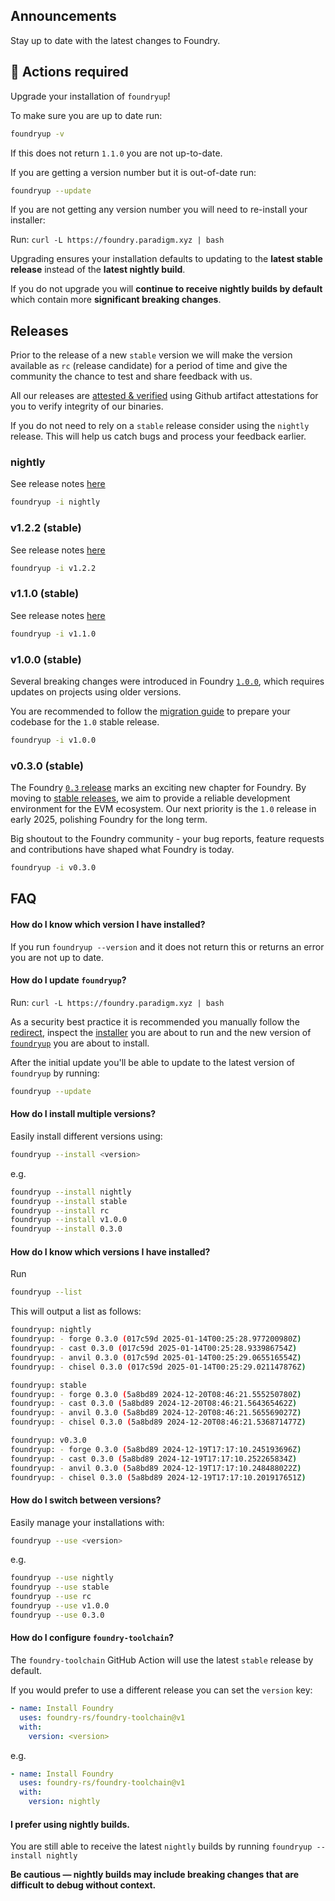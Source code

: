 ## Announcements

Stay up to date with the latest changes to Foundry.

## 🚨 Actions required

Upgrade your installation of `foundryup`!

To make sure you are up to date run:

```sh
foundryup -v
```

If this does not return `1.1.0` you are not up-to-date.

If you are getting a version number but it is out-of-date run:

```sh
foundryup --update
```

If you are not getting any version number you will need to re-install your installer:

Run: `curl -L https://foundry.paradigm.xyz | bash`

Upgrading ensures your installation defaults to updating to the **latest stable release** instead of the **latest nightly build**.

If you do not upgrade you will **continue to receive nightly builds by default** which contain more **significant breaking changes**.

## Releases

Prior to the release of a new `stable` version we will make the version available as `rc` (release candidate) for a period of time and give the community the chance to test and share feedback with us.

All our releases are [attested & verified](introduction/installation/#verify-integrity-and-provenance-of-binaries) using Github artifact attestations for you to verify integrity of our binaries.

If you do not need to rely on a `stable` release consider using the `nightly` release. This will help us catch bugs and process your feedback earlier.

### nightly

See release notes [here](https://github.com/foundry-rs/foundry/releases/tag/nightly)

```sh
foundryup -i nightly
```

### v1.2.2 (stable)

See release notes [here](https://github.com/foundry-rs/foundry/releases/tag/v1.2.2)

```sh
foundryup -i v1.2.2
```

### v1.1.0 (stable)

See release notes [here](https://github.com/foundry-rs/foundry/releases/tag/v1.1.0)

```sh
foundryup -i v1.1.0
```

### v1.0.0 (stable)

Several breaking changes were introduced in Foundry [`1.0.0`](https://github.com/foundry-rs/foundry/releases/v1.0.0), which requires updates on projects using older versions.

You are recommended to follow the [migration guide](/misc/v1.0-migration) to prepare your codebase for the `1.0` stable release.

```sh
foundryup -i v1.0.0
```

### v0.3.0 (stable)

The Foundry [`0.3` release](https://github.com/foundry-rs/foundry/releases/tag/v0.3.0) marks an exciting new chapter for Foundry. By moving to [stable releases](https://github.com/foundry-rs/foundry/releases/tag/stable), we aim to provide a reliable development environment for the EVM ecosystem. Our next priority is the `1.0` release in early 2025, polishing Foundry for the long term.

Big shoutout to the Foundry community - your bug reports, feature requests and contributions have shaped what Foundry is today.

```sh
foundryup -i v0.3.0
```

## FAQ

#### How do I know which version I have installed?

If you run `foundryup --version` and it does not return this or returns an error you are not up to date.

#### How do I update `foundryup`?

Run: `curl -L https://foundry.paradigm.xyz | bash`

As a security best practice it is recommended you manually follow the [redirect](https://foundry.paradigm.xyz), inspect the [installer](https://raw.githubusercontent.com/foundry-rs/foundry/master/foundryup/install) you are about to run and the new version of [`foundryup`](https://raw.githubusercontent.com/foundry-rs/foundry/master/foundryup/foundryup) you are about to install.

After the initial update you'll be able to update to the latest version of `foundryup` by running:

```sh
foundryup --update
```

#### How do I install multiple versions?

Easily install different versions using:

```sh
foundryup --install <version>
```

e.g.

```sh
foundryup --install nightly
foundryup --install stable
foundryup --install rc
foundryup --install v1.0.0
foundryup --install 0.3.0
```

#### How do I know which versions I have installed?

Run

```sh
foundryup --list
```

This will output a list as follows:

```sh
foundryup: nightly
foundryup: - forge 0.3.0 (017c59d 2025-01-14T00:25:28.977200980Z)
foundryup: - cast 0.3.0 (017c59d 2025-01-14T00:25:28.933986754Z)
foundryup: - anvil 0.3.0 (017c59d 2025-01-14T00:25:29.065516554Z)
foundryup: - chisel 0.3.0 (017c59d 2025-01-14T00:25:29.021147876Z)

foundryup: stable
foundryup: - forge 0.3.0 (5a8bd89 2024-12-20T08:46:21.555250780Z)
foundryup: - cast 0.3.0 (5a8bd89 2024-12-20T08:46:21.564365462Z)
foundryup: - anvil 0.3.0 (5a8bd89 2024-12-20T08:46:21.565569027Z)
foundryup: - chisel 0.3.0 (5a8bd89 2024-12-20T08:46:21.536871477Z)

foundryup: v0.3.0
foundryup: - forge 0.3.0 (5a8bd89 2024-12-19T17:17:10.245193696Z)
foundryup: - cast 0.3.0 (5a8bd89 2024-12-19T17:17:10.252265834Z)
foundryup: - anvil 0.3.0 (5a8bd89 2024-12-19T17:17:10.248488022Z)
foundryup: - chisel 0.3.0 (5a8bd89 2024-12-19T17:17:10.201917651Z)
```

#### How do I switch between versions?

Easily manage your installations with:

```sh
foundryup --use <version>
```

e.g.

```sh
foundryup --use nightly
foundryup --use stable
foundryup --use rc
foundryup --use v1.0.0
foundryup --use 0.3.0
```

#### How do I configure `foundry-toolchain`?

The `foundry-toolchain` GitHub Action will use the latest `stable` release by default.

If you would prefer to use a different release you can set the `version` key:

```yml
- name: Install Foundry
  uses: foundry-rs/foundry-toolchain@v1
  with:
    version: <version>
```

e.g.

```yml
- name: Install Foundry
  uses: foundry-rs/foundry-toolchain@v1
  with:
    version: nightly
```

#### I prefer using nightly builds.

You are still able to receive the latest `nightly` builds by running `foundryup --install nightly`

**Be cautious — nightly builds may include breaking changes that are difficult to debug without context.**
